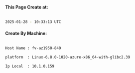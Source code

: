 
   
#### This Page Create at:

```bash

2025-01-28 - 10:33:13 UTC

```

#### Create By Machine:

```bash

Host Name : fv-az1950-840

platform  : Linux-6.8.0-1020-azure-x86_64-with-glibc2.39

Ip Local  : 10.1.0.159

```

